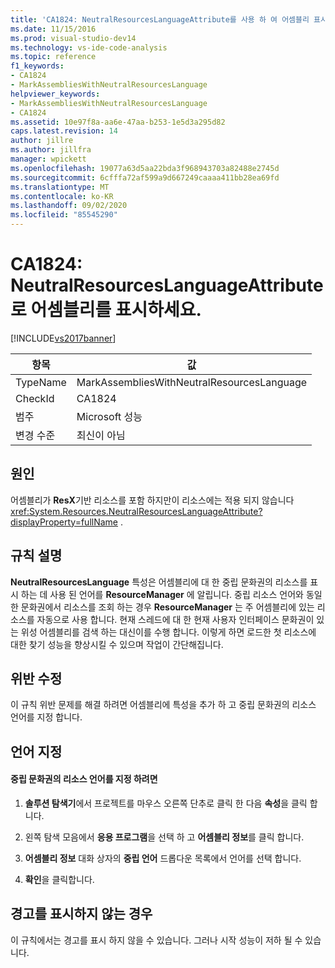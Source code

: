 ```yaml
---
title: 'CA1824: NeutralResourcesLanguageAttribute를 사용 하 여 어셈블리 표시 | Microsoft Docs'
ms.date: 11/15/2016
ms.prod: visual-studio-dev14
ms.technology: vs-ide-code-analysis
ms.topic: reference
f1_keywords:
- CA1824
- MarkAssembliesWithNeutralResourcesLanguage
helpviewer_keywords:
- MarkAssembliesWithNeutralResourcesLanguage
- CA1824
ms.assetid: 10e97f8a-aa6e-47aa-b253-1e5d3a295d82
caps.latest.revision: 14
author: jillre
ms.author: jillfra
manager: wpickett
ms.openlocfilehash: 19077a63d5aa22bda3f968943703a82488e2745d
ms.sourcegitcommit: 6cfffa72af599a9d667249caaaa411bb28ea69fd
ms.translationtype: MT
ms.contentlocale: ko-KR
ms.lasthandoff: 09/02/2020
ms.locfileid: "85545290"
---
```

# <a name="ca1824-mark-assemblies-with-neutralresourceslanguageattribute"></a>CA1824: NeutralResourcesLanguageAttribute로 어셈블리를 표시하세요.
[!INCLUDE[vs2017banner](../includes/vs2017banner.md)]

|항목|값|
|-|-|
|TypeName|MarkAssembliesWithNeutralResourcesLanguage|
|CheckId|CA1824|
|범주|Microsoft 성능|
|변경 수준|최신이 아님|

## <a name="cause"></a>원인
 어셈블리가 **ResX**기반 리소스를 포함 하지만이 리소스에는 적용 되지 않습니다 <xref:System.Resources.NeutralResourcesLanguageAttribute?displayProperty=fullName> .

## <a name="rule-description"></a>규칙 설명
 **NeutralResourcesLanguage** 특성은 어셈블리에 대 한 중립 문화권의 리소스를 표시 하는 데 사용 된 언어를 **ResourceManager** 에 알립니다. 중립 리소스 언어와 동일한 문화권에서 리소스를 조회 하는 경우 **ResourceManager** 는 주 어셈블리에 있는 리소스를 자동으로 사용 합니다. 현재 스레드에 대 한 현재 사용자 인터페이스 문화권이 있는 위성 어셈블리를 검색 하는 대신이를 수행 합니다. 이렇게 하면 로드한 첫 리소스에 대한 찾기 성능을 향상시킬 수 있으며 작업이 간단해집니다.

## <a name="fixing-violations"></a>위반 수정
 이 규칙 위반 문제를 해결 하려면 어셈블리에 특성을 추가 하 고 중립 문화권의 리소스 언어를 지정 합니다.

## <a name="specifying-the-language"></a>언어 지정

#### <a name="to-specify-the-language-of-the-resource-of-the-neutral-culture"></a>중립 문화권의 리소스 언어를 지정 하려면

1. **솔루션 탐색기**에서 프로젝트를 마우스 오른쪽 단추로 클릭 한 다음 **속성**을 클릭 합니다.

2. 왼쪽 탐색 모음에서 **응용 프로그램**을 선택 하 고 **어셈블리 정보**를 클릭 합니다.

3. **어셈블리 정보** 대화 상자의 **중립 언어** 드롭다운 목록에서 언어를 선택 합니다.

4. **확인**을 클릭합니다.

## <a name="when-to-suppress-warnings"></a>경고를 표시하지 않는 경우
 이 규칙에서는 경고를 표시 하지 않을 수 있습니다. 그러나 시작 성능이 저하 될 수 있습니다.
